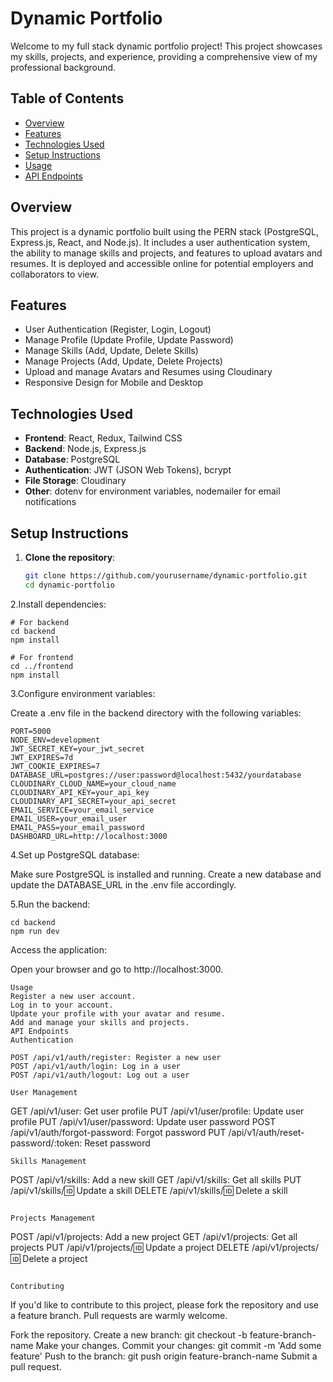 # Dynamic Portfolio

Welcome to my full stack dynamic portfolio project! This project showcases my skills, projects, and experience, providing a comprehensive view of my professional background.

## Table of Contents

- [Overview](#overview)
- [Features](#features)
- [Technologies Used](#technologies-used)
- [Setup Instructions](#setup-instructions)
- [Usage](#usage)
- [API Endpoints](#api-endpoints)

## Overview

This project is a dynamic portfolio built using the PERN stack (PostgreSQL, Express.js, React, and Node.js). It includes a user authentication system, the ability to manage skills and projects, and features to upload avatars and resumes. It is deployed and accessible online for potential employers and collaborators to view.

## Features

- User Authentication (Register, Login, Logout)
- Manage Profile (Update Profile, Update Password)
- Manage Skills (Add, Update, Delete Skills)
- Manage Projects (Add, Update, Delete Projects)
- Upload and manage Avatars and Resumes using Cloudinary
- Responsive Design for Mobile and Desktop

## Technologies Used

- **Frontend**: React, Redux, Tailwind CSS
- **Backend**: Node.js, Express.js
- **Database**: PostgreSQL
- **Authentication**: JWT (JSON Web Tokens), bcrypt
- **File Storage**: Cloudinary
- **Other**: dotenv for environment variables, nodemailer for email notifications

## Setup Instructions

1. **Clone the repository**:

   ```bash
   git clone https://github.com/yourusername/dynamic-portfolio.git
   cd dynamic-portfolio
   ```

2.Install dependencies:
```
# For backend
cd backend
npm install
```
```
# For frontend
cd ../frontend
npm install
```

3.Configure environment variables:


Create a .env file in the backend directory with the following variables:
```
PORT=5000
NODE_ENV=development
JWT_SECRET_KEY=your_jwt_secret
JWT_EXPIRES=7d
JWT_COOKIE_EXPIRES=7
DATABASE_URL=postgres://user:password@localhost:5432/yourdatabase
CLOUDINARY_CLOUD_NAME=your_cloud_name
CLOUDINARY_API_KEY=your_api_key
CLOUDINARY_API_SECRET=your_api_secret
EMAIL_SERVICE=your_email_service
EMAIL_USER=your_email_user
EMAIL_PASS=your_email_password
DASHBOARD_URL=http://localhost:3000
```


4.Set up PostgreSQL database:

Make sure PostgreSQL is installed and running. Create a new database and update the DATABASE_URL in the .env file accordingly.

5.Run the backend:
```
cd backend
npm run dev
```

Access the application:

Open your browser and go to http://localhost:3000.
```
Usage
Register a new user account.
Log in to your account.
Update your profile with your avatar and resume.
Add and manage your skills and projects.
API Endpoints
Authentication

POST /api/v1/auth/register: Register a new user
POST /api/v1/auth/login: Log in a user
POST /api/v1/auth/logout: Log out a user

User Management
```
GET /api/v1/user: Get user profile
PUT /api/v1/user/profile: Update user profile
PUT /api/v1/user/password: Update user password
POST /api/v1/auth/forgot-password: Forgot password
PUT /api/v1/auth/reset-password/:token: Reset password
```
Skills Management
```
POST /api/v1/skills: Add a new skill
GET /api/v1/skills: Get all skills
PUT /api/v1/skills/:id: Update a skill
DELETE /api/v1/skills/:id: Delete a skill
```

Projects Management
```
POST /api/v1/projects: Add a new project
GET /api/v1/projects: Get all projects
PUT /api/v1/projects/:id: Update a project
DELETE /api/v1/projects/:id: Delete a project
```

Contributing
```
If you'd like to contribute to this project, please fork the repository and use a feature branch. Pull requests are warmly welcome.

Fork the repository.
Create a new branch: git checkout -b feature-branch-name
Make your changes.
Commit your changes: git commit -m 'Add some feature'
Push to the branch: git push origin feature-branch-name
Submit a pull request.

